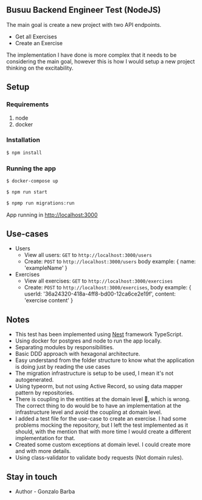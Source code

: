 ## Busuu Backend Engineer Test (NodeJS)

The main goal is create a new project with two API endpoints.
- Get all Exercises
- Create an Exercise

The implementation I have done is more complex that it needs to be considering the main goal, however
this is how I would setup a new project thinking on the excitability.

## Setup
### Requirements
1. node
2. docker

### Installation
```bash
$ npm install
```

### Running the app
```bash
$ docker-compose up

$ npm run start

$ npmp run migrations:run
```

App running in [http://localhost:3000](http://localhost:3000/)

## Use-cases
- Users
  - View all users: `GET` to `http://localhost:3000/users`
  - Create: `POST` to `http://localhost:3000/users`
    body example: { name: 'exampleName' }
- Exercises
  - View all exercises: `GET` to `http://localhost:3000/exercises`
  - Create: `POST` to `http://localhost:3000/exercises`, 
    body example: { userId: '36a24320-418a-4ff8-bd00-12ca6ce2e19f', content: 'exercise content' }

## Notes
- This test has been implemented using [Nest](https://github.com/nestjs/nest) framework TypeScript.
- Using docker for postgres and node to run the app locally.
- Separating modules by responsibilities.
- Basic DDD approach with hexagonal architecture.
- Easy understand from the folder structure to know what the application is doing just by reading 
  the use cases
- The migration infrastructure is setup to be used, I mean it's not autogenerated.
- Using typeorm, but not using Active Record, so using data mapper pattern by repositories.
- There is coupling in the entities at the domain level 🤮, which is wrong. 
  The correct thing to do would be to have an implementation at the infrastructure level 
  and avoid the coupling at domain level.
- I added a test file for the use-case to create an exercise. I had some problems mocking the repository, 
  but I left the test implemented as it should, with the mention that with more time I would create a
  different implementation for that.
- Created some custom exceptions at domain level. I could create more and with more details.
- Using class-validator to validate body requests (Not domain rules).

## Stay in touch

- Author - Gonzalo Barba

